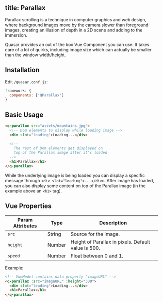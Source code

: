 title: Parallax
---
Parallax scrolling is a technique in computer graphics and web design, where background images move by the camera slower than foreground images, creating an illusion of depth in a 2D scene and adding to the immersion.

Quasar provides an out of the box Vue Component you can use. It takes care of a lot of quirks, including image size which can actually be smaller than the window width/height.
<input type="hidden" data-fullpage-demo="media/parallax">

## Installation
Edit `/quasar.conf.js`:
```js
framework: {
  components: ['QParallax']
}
```

## Basic Usage

``` html
<q-parallax src="assets/mountains.jpg">
  <!-- Dom elements to display while loading image -->
  <div slot="loading">Loading...</div>

  <!--
    The rest of Dom elements get displayed on
    top of the Parallax image after it's loaded
  -->
  <h1>Parallax</h1>
</q-parallax>
```

While the underlying image is being loaded you can display a specific message through `<div slot="loading">...</div>`. After image has loaded, you can also display some content on top of the Parallax image (in the example above an `<h1>` tag).

## Vue Properties

| Param Attributes | Type | Description |
| --- | --- | --- |
| `src` | String | Source for the image. |
| `height` | Number | Height of Parallax in pixels. Default value is 500. |
| `speed` | Number | Float between 0 and 1. |

Example:
``` html
<!-- VueModel contains data property "imageURL" -->
<q-parallax :src="imageURL" :height="300">
  <div slot="loading">Loading...</div>
  <h1>Parallax</h1>
</q-parallax>
```
